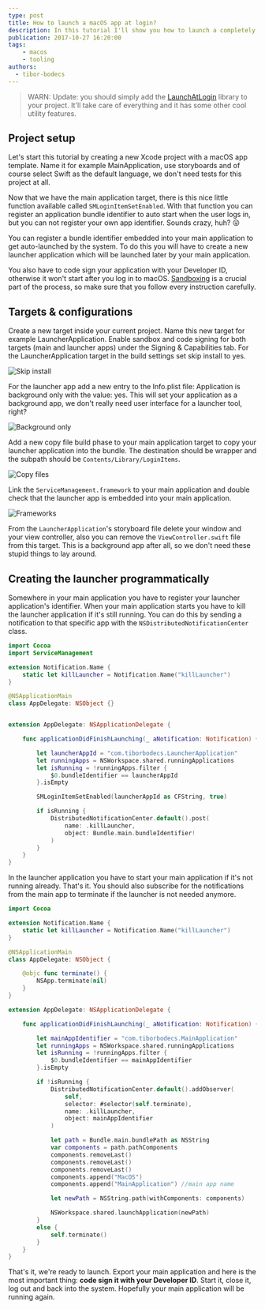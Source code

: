 ```yaml
---
type: post
title: How to launch a macOS app at login?
description: In this tutorial I'll show you how to launch a completely sandboxed macOS application on system startup written in Swift.
publication: 2017-10-27 16:20:00
tags: 
    - macos
    - tooling
authors:
  - tibor-bodecs
---
```


> WARN: Update: you should simply add the [LaunchAtLogin](https://github.com/sindresorhus/LaunchAtLogin) library to your project. It'll take care of everything and it has some other cool utility features. 

## Project setup

Let's start this tutorial by creating a new Xcode project with a macOS app template. Name it for example MainApplication, use storyboards and of course select Swift as the default language, we don't need tests for this project at all.

Now that we have the main application target, there is this nice little function available called `SMLoginItemSetEnabled`. With that function you can register an application bundle identifier to auto start when the user logs in, but you can not register your own app identifier. Sounds crazy, huh? 😜

You can register a bundle identifier embedded into your main application to get auto-launched by the system. To do this you will have to create a new launcher application which will be launched later by your main application.

You also have to code sign your application with your Developer ID, otherwise it won't start after you log in to macOS. [Sandboxing](http://blog.timschroeder.net/2012/07/03/the-launch-at-login-sandbox-project/) is a crucial part of the process, so make sure that you follow every instruction carefully.

## Targets & configurations

Create a new target inside your current project. Name this new target for example LauncherApplication. Enable sandbox and code signing for both targets (main and launcher apps) under the Signing & Capabilities tab. For the LauncherApplication target in the build settings set skip install to yes.

![Skip install](./assets/skip-install.png)

For the launcher app add a new entry to the Info.plist file: Application is background only with the value: yes. This will set your application as a background app, we don't really need user interface for a launcher tool, right?

![Background only](./assets/background-only.png)

Add a new copy file build phase to your main application target to copy your launcher application into the bundle. The destination should be wrapper and the subpath should be `Contents/Library/LoginItems`.

![Copy files](./assets/copy-files.png)

Link the `ServiceManagement.framework` to your main application and double check that the launcher app is embedded into your main application.

![Frameworks](./assets/frameworks.png)

From the `LauncherApplication`'s storyboard file delete your window and your view controller, also you can remove the `ViewController.swift` file from this target. This is a background app after all, so we don't need these stupid things to lay around.

## Creating the launcher programmatically

Somewhere in your main application you have to register your launcher application's identifier. When your main application starts you have to kill the launcher application if it's still running. You can do this by sending a notification to that specific app with the `NSDistributedNotificationCenter` class.

```swift
import Cocoa
import ServiceManagement

extension Notification.Name {
    static let killLauncher = Notification.Name("killLauncher")
}

@NSApplicationMain
class AppDelegate: NSObject {}


extension AppDelegate: NSApplicationDelegate {

    func applicationDidFinishLaunching(_ aNotification: Notification) {

        let launcherAppId = "com.tiborbodecs.LauncherApplication"
        let runningApps = NSWorkspace.shared.runningApplications
        let isRunning = !runningApps.filter { 
            $0.bundleIdentifier == launcherAppId 
        }.isEmpty

        SMLoginItemSetEnabled(launcherAppId as CFString, true)

        if isRunning {
            DistributedNotificationCenter.default().post(
                name: .killLauncher, 
                object: Bundle.main.bundleIdentifier!
            )
        }
    }
}
```

In the launcher application you have to start your main application if it's not running already. That's it. You should also subscribe for the notifications from the main app to terminate if the launcher is not needed anymore.

```swift
import Cocoa

extension Notification.Name {
    static let killLauncher = Notification.Name("killLauncher")
}

@NSApplicationMain
class AppDelegate: NSObject {

    @objc func terminate() {
        NSApp.terminate(nil)
    }
}

extension AppDelegate: NSApplicationDelegate {

    func applicationDidFinishLaunching(_ aNotification: Notification) {

        let mainAppIdentifier = "com.tiborbodecs.MainApplication"
        let runningApps = NSWorkspace.shared.runningApplications
        let isRunning = !runningApps.filter { 
            $0.bundleIdentifier == mainAppIdentifier 
        }.isEmpty

        if !isRunning {
            DistributedNotificationCenter.default().addObserver(
                self, 
                selector: #selector(self.terminate), 
                name: .killLauncher, 
                object: mainAppIdentifier
            )

            let path = Bundle.main.bundlePath as NSString
            var components = path.pathComponents
            components.removeLast()
            components.removeLast()
            components.removeLast()
            components.append("MacOS")
            components.append("MainApplication") //main app name

            let newPath = NSString.path(withComponents: components)

            NSWorkspace.shared.launchApplication(newPath)
        }
        else {
            self.terminate()
        }
    }
}
```

That's it, we're ready to launch. Export your main application and here is the most important thing: **code sign it with your Developer ID**. Start it, close it, log out and back into the system. Hopefully your main application will be running again.
